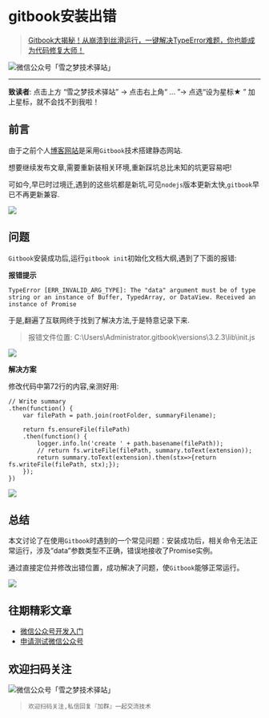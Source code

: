 # gitbook安装出错

> [Gitbook大揭秘！从崩溃到丝滑运行，一键解决TypeError难题，你也能成为代码修复大师！](https://mp.weixin.qq.com/s?__biz=MzU3NTc1MDMwOQ==&mid=2247485189&idx=1&sn=e4ba7b0ad77ee2a6320360e1cb5fb6c3&chksm=fd1f2ecfca68a7d95b0f996696991aabc78d8e5efa1268e8e1434ca797c95c9bdddb5719d0ba&token=1910690302&lang=zh_CN#rd)


![微信公众号「雪之梦技术驿站」](https://files.mdnice.com/user/71390/cdf074dc-564e-4016-aaa5-4517826bf9c2.gif)

---

**致读者**: 点击上方 “雪之梦技术驿站” → 点击右上角“ ... ”→ 点选“设为星标★ ” 加上星标，就不会找不到我啦！  

## 前言

由于之前个人[博客网站](https://blog.snowdreams1006.cn/)是采用`Gitbook`技术搭建静态网站.

想要继续发布文章,需要重新装相关环境,重新踩坑总比未知的坑更容易吧!

可如今,早已时过境迁,遇到的这些坑都是新坑,可见`nodejs`版本更新太快,`gitbook`早已不再更新兼容.

![](https://files.mdnice.com/user/71390/dc125b59-2181-49c9-a9cb-34590c70ef06.png)

## 问题

`Gitbook`安装成功后,运行`gitbook init`初始化文档大纲,遇到了下面的报错:

**报错提示**

```
TypeError [ERR_INVALID_ARG_TYPE]: The "data" argument must be of type string or an instance of Buffer, TypedArray, or DataView. Received an instance of Promise
```

于是,翻遍了互联网终于找到了解决方法,于是特意记录下来.

> 报错文件位置: C:\Users\Administrator\.gitbook\versions\3.2.3\lib\init.js

![](https://files.mdnice.com/user/71390/46d72532-8045-426a-8fa7-42db446e75be.png)

**解决方案**

修改代码中第72行的内容,亲测好用:

```
// Write summary
.then(function() {
    var filePath = path.join(rootFolder, summaryFilename);

    return fs.ensureFile(filePath)
    .then(function() {
        logger.info.ln('create ' + path.basename(filePath));
        // return fs.writeFile(filePath, summary.toText(extension));
        return summary.toText(extension).then(stx=>{return fs.writeFile(filePath, stx);});
    });
})
```

![](https://files.mdnice.com/user/71390/818374bd-c7bf-4934-afe9-7aecddbd426f.png)

## 总结

本文讨论了在使用`Gitbook`时遇到的一个常见问题：安装成功后，相关命令无法正常运行，涉及“data”参数类型不正确，错误地接收了Promise实例。

通过直接定位并修改出错位置，成功解决了问题，使`Gitbook`能够正常运行。

![](https://files.mdnice.com/user/71390/44ab1fd4-0495-4a66-9259-f83e57dc0e76.png)

## 往期精彩文章

- [微信公众号开发入门](https://mp.weixin.qq.com/s?__biz=MzU3NTc1MDMwOQ==&mid=2247485083&idx=1&sn=edeb79ba4dfe1d838e48bd1f1efd034a&chksm=fd1f2f51ca68a647fc8dcea35f6973dd36bcc0d50687a6dd2aa5761700e281dcf5c007f0d49e&token=110724280&lang=zh_CN#rd)
- [申请测试微信公众号](https://mp.weixin.qq.com/s?__biz=MzU3NTc1MDMwOQ==&mid=2247485114&idx=1&sn=0eb97f345505bb868e0c2b29c50ba577&chksm=fd1f2f70ca68a666e7e0ed08c7662b36d77617eb02d43f6014fffe0dadb1f7cd941984df3cb5&token=110724280&lang=zh_CN#rd)

## 欢迎扫码关注

![微信公众号「雪之梦技术驿站」](https://files.mdnice.com/user/71390/2f6cef19-53af-4934-aa53-1e91924b3364.jpg)

> `欢迎扫码关注,私信回复『加群』一起交流技术`